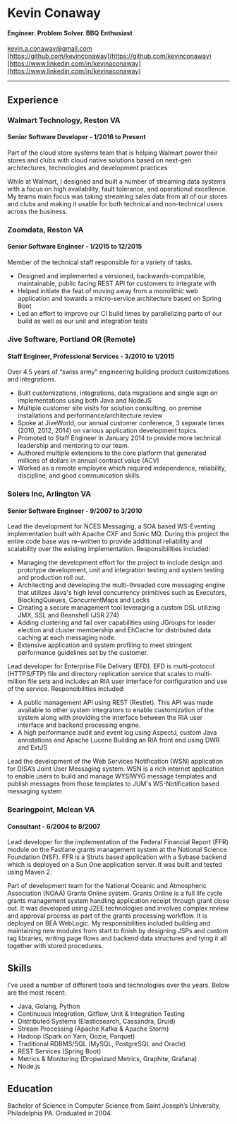# Kevin Conaway
#### Engineer. Problem Solver.  BBQ Enthusiast
 
[kevin.a.conaway@gmail.com](mailto:kevin.a.conaway@gmail.com)  
[https://github.com/kevinconaway](https://github.com/kevinconaway)  
[https://www.linkedin.com/in/kevinaconaway](https://www.linkedin.com/in/kevinaconaway)

---

## Experience

### Walmart Technology, Reston VA

#### Senior Software Developer - 1/2016 to Present
Part of the cloud store systems team that is helping Walmart power their stores and clubs with cloud native solutions based on next-gen architectures, technologies and development practices

While at Walmart, I designed and built a number of streaming data systems with a focus on high availability, fault tolerance, and operational excellence. My teams main focus was taking streaming sales data from all of our stores and clubs and making it usable for both technical and non-technical users across the business.

### Zoomdata, Reston VA

#### Senior Software Engineer - 1/2015 to 12/2015
Member of the technical staff responsible for a variety of tasks.

* Designed and implemented a versioned, backwards-compatible, maintainable, public facing REST API for customers to integrate with
* Helped initiate the feat of moving away from a monolithic web application and towards a micro-service architecture based on Spring Boot
* Led an effort to improve our CI build times by parallelizing parts of our build as well as our unit and integration tests

### Jive Software, Portland OR (Remote)

#### Staff Engineer, Professional Services - 3/2010 to 1/2015
Over 4.5 years of “swiss army” engineering building product customizations and integrations.

* Built customizations, integrations, data migrations and single sign on implementations using both Java and NodeJS
* Multiple customer site visits for solution consulting, on premise installations and performance/architecture review
* Spoke at JiveWorld, our annual customer conference, 3 separate times (2010, 2012, 2014) on various application development topics.
* Promoted to Staff Engineer in January 2014 to provide more technical leadership and mentoring to our team.
* Authored multiple extensions to the core platform that generated millions of dollars in annual contract value (ACV)
* Worked as a remote employee which required independence, reliability, discipline, and good communication skills.

### Solers Inc, Arlington VA

#### Senior Software Engineer - 9/2007 to 3/2010
Lead the development for NCES Messaging, a SOA based WS-Eventing implementation built with Apache CXF and Sonic MQ. During this project the entire code base was re-written to provide additional reliability and scalability over the existing implementation. Responsibilities included:

* Managing the development effort for the project to include design and prototype development, unit and integration testing and system testing and production roll out.
* Architecting and developing the multi-threaded core messaging engine that utilizes Java's high level concurrency primitives such as Executors, BlockingQueues, ConcurrentMaps and Locks
* Creating a secure management tool leveraging a custom DSL utilizing JMX, SSL and Beanshell (JSR 274)
* Adding clustering and fail over capabilities using JGroups for leader election and cluster membership and EhCache for distributed data caching at each messaging node.
* Extensive application and system profiling to meet stringent performance guidelines set by the customer.

Lead developer for Enterprise File Delivery (EFD).  EFD is multi-protocol (HTTPS/FTP) file and directory replication service that scales to multi-million file sets and includes an RIA user interface for configuration and use of the service.  Responsibilities included:	

* A public management API using REST (Restlet). This API was made available to other system integrators to enable customization of the system along with providing the interface between the RIA user interface and backend processing engine.
* A high performance audit and event log using AspectJ, custom Java annotations and Apache Lucene
Building an RIA front end using DWR and ExtJS

Lead the development of the Web Services Notification (WSN) application for DISA’s Joint User Messaging system. WSN is a rich internet application to enable users to build and manage WYSIWYG message templates and publish messages from those templates to JUM's WS-Notification based messaging system

### Bearingpoint, Mclean VA

#### Consultant - 6/2004 to 8/2007
Lead developer for the implementation of the Federal Financial Report (FFR) module on the Fastlane grants management system at the National Science Foundation (NSF).  FFR is a Struts based application with a Sybase backend which is deployed on a Sun One application server.  It was built and tested using Maven 2.

Part of development team for the National Oceanic and Atmospheric Association (NOAA) Grants Online system. Grants Online is a full life cycle grants management system handling application receipt through grant close out. It was developed using J2EE technologies and involves complex review and approval process as part of the grants processing workflow.  It is deployed on BEA WebLogic.  My responsibilities included building and maintaining new modules from start to finish by designing JSPs and custom tag libraries, writing page flows and backend data structures and tying it all together with stored procedures.

## Skills

I've used a number of different tools and technologies over the years.  Below are the most recent:

* Java, Golang, Python
* Continuous Integration, Gitflow, Unit & Integration Testing
* Distributed Systems (Elasticsearch, Cassandra, Druid)
* Stream Processing (Apache Kafka & Apache Storm)
* Hadoop (Spark on Yarn, Oozie, Parquet)
* Traditional RDBMS/SQL (MySQL, PostgreSQL and Oracle)
* REST Services (Spring Boot)
* Metrics & Monitoring (Dropwizard Metrics, Graphite, Grafana)
* Node.js

## Education
Bachelor of Science in Computer Science from Saint Joseph’s University, Philadelphia PA.  Graduated in 2004.